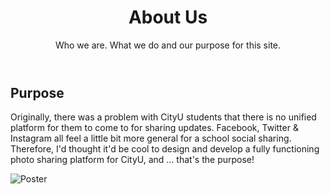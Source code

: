 <header>
<p class="intro-icon" style="color:#9bd7ea"><i class="fa fa-exclamation-circle"></i></p>
<h1>About Us</h1>
<span class="description">Who we are. What we do and our purpose for this site.</span>
</header>

## Purpose
Originally, there was a problem with CityU students that there is no unified platform for them to come to for sharing updates. Facebook, Twitter & Instagram all feel a little bit more general for a school social sharing. Therefore, I'd thought it'd be cool to design and develop a fully functioning photo sharing platform for CityU, and ... that's the purpose!

![Poster](/images/Poster.jpg)